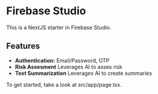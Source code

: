 # Firebase Studio

This is a NextJS starter in Firebase Studio.

## Features

- **Authentication:** Email/Password, OTP
- **Risk Assesment** Leverages AI to asses risk
- **Text Summarization** Leverages AI to create summaries

To get started, take a look at src/app/page.tsx.
